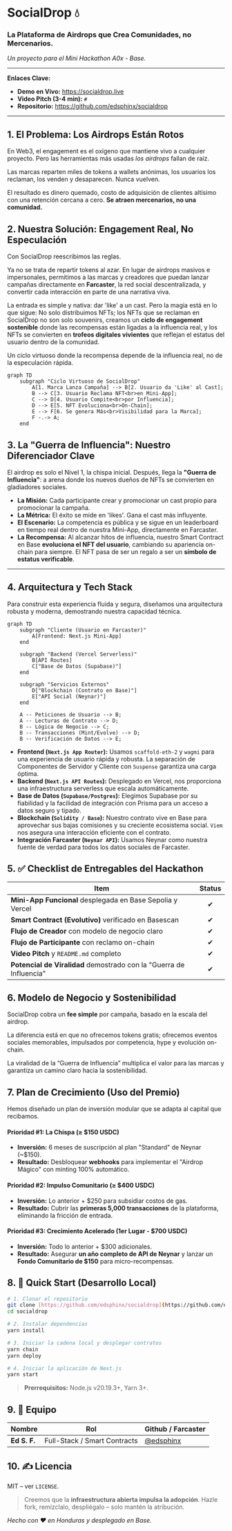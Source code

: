 # SocialDrop 💧

### La Plataforma de Airdrops que Crea Comunidades, no Mercenarios.

*Un proyecto para el Mini Hackathon A0x - Base.*

---

**Enlaces Clave:**
* **Demo en Vivo:** <https://socialdrop.live>
* **Video Pitch (3-4 min):** `#`
* **Repositorio:** <https://github.com/edsphinx/socialdrop>

---

## 1. El Problema: Los Airdrops Están Rotos

En Web3, el engagement es el oxígeno que mantiene vivo a cualquier proyecto. Pero las herramientas más usadas *los airdrops* fallan de raíz.

Las marcas reparten miles de tokens a wallets anónimas, los usuarios los reclaman, los venden y desaparecen. Nunca vuelven.

El resultado es dinero quemado, costo de adquisición de clientes altísimo con una retención cercana a cero. **Se atraen mercenarios, no una comunidad.**

## 2. Nuestra Solución: Engagement Real, No Especulación

Con SocialDrop reescribimos las reglas.

Ya no se trata de repartir tokens al azar. En lugar de airdrops masivos e impersonales, permitimos a las marcas y creadores que puedan lanzar campañas directamente en **Farcaster**, la red social descentralizada, y convertir cada interacción en parte de una narrativa viva.

La entrada es simple y nativa: dar 'like' a un cast.
Pero la magia está en lo que sigue: No solo distribuimos NFTs; los NFTs que se reclaman en SocialDrop no son solo souvenirs, creamos un **ciclo de engagement sostenible** donde las recompensas están ligadas a la influencia real, y los NFTs se convierten en **trofeos digitales vivientes** que reflejan el estatus del usuario dentro de la comunidad.

Un ciclo virtuoso donde la recompensa depende de la influencia real, no de la especulación rápida.

```mermaid
graph TD
    subgraph "Ciclo Virtuoso de SocialDrop"
        A[1. Marca Lanza Campaña] --> B[2. Usuario da 'Like' al Cast];
        B --> C[3. Usuario Reclama NFT<br>en Mini-App];
        C --> D[4. Usuario Compite<br>por Influencia];
        D --> E[5. NFT Evoluciona<br>On-Chain];
        E --> F[6. Se genera Más<br>Visibilidad para la Marca];
        F -.-> A;
    end
```

## 3. La "Guerra de Influencia": Nuestro Diferenciador Clave

El airdrop es solo el Nivel 1, la chispa inicial. Después, llega la **"Guerra de Influencia"**: a arena donde los nuevos dueños de NFTs se convierten en gladiadores sociales.

* **La Misión:** Cada participante crear y promocionar un cast propio para promocionar la campaña.
* **La Métrica:** El éxito se mide en 'likes'. Gana el cast más influyente.
* **El Escenario:** La competencia es pública y se sigue en un leaderboard en tiempo real dentro de nuestra Mini-App, directamente en Farcaster.
* **La Recompensa:** Al alcanzar hitos de influencia, nuestro Smart Contract en Base **evoluciona el NFT del usuario**, cambiando su apariencia on-chain para siempre. 
El NFT pasa de ser un regalo a ser un **símbolo de estatus verificable**.

---

## 4. Arquitectura y Tech Stack

Para construir esta experiencia fluida y segura, diseñamos una arquitectura robusta y moderna, demostrando nuestra capacidad técnica.

```mermaid
graph TD
    subgraph "Cliente (Usuario en Farcaster)"
        A[Frontend: Next.js Mini-App]
    end

    subgraph "Backend (Vercel Serverless)"
        B[API Routes]
        C["Base de Datos (Supabase)"]
    end

    subgraph "Servicios Externos"
        D["Blockchain (Contrato en Base)"]
        E["API Social (Neynar)"]
    end

    A -- Peticiones de Usuario --> B;
    A -- Lecturas de Contrato --> D;
    B -- Lógica de Negocio --> C;
    B -- Transacciones (Mint/Evolve) --> D;
    B -- Verificación de Datos --> E;
```

* **Frontend (`Next.js App Router`):** Usamos `scaffold-eth-2` y `wagmi` para una experiencia de usuario rápida y robusta. La separación de Componentes de Servidor y Cliente con `Suspense` garantiza una carga óptima.
* **Backend (`Next.js API Routes`):** Desplegado en Vercel, nos proporciona una infraestructura serverless que escala automáticamente.
* **Base de Datos (`Supabase/Postgres`):** Elegimos Supabase por su fiabilidad y la facilidad de integración con Prisma para un acceso a datos seguro y tipado.
* **Blockchain (`Solidity / Base`):** Nuestro contrato vive en Base para aprovechar sus bajas comisiones y su creciente ecosistema social. `Viem` nos asegura una interacción eficiente con el contrato.
* **Integración Farcaster (`Neynar API`):** Usamos Neynar como nuestra fuente de verdad para todos los datos sociales de Farcaster.

## 5. ✅ Checklist de Entregables del Hackathon

| Item                                                                 | Status |
| -------------------------------------------------------------------- | :----: |
| **Mini-App Funcional** desplegada en Base Sepolia y Vercel             |   ✔︎    |
| **Smart Contract (Evolutivo)** verificado en Basescan                |   ✔︎    |
| **Flujo de Creador** con modelo de negocio claro                     |   ✔︎    |
| **Flujo de Participante** con reclamo on-chain                       |   ✔︎    |
| **Video Pitch** y `README.md` completo                               |   ✔︎    |
| **Potencial de Viralidad** demostrado con la "Guerra de Influencia" |   ✔︎    |

## 6. Modelo de Negocio y Sostenibilidad

SocialDrop cobra un **fee simple** por campaña, basado en la escala del airdrop.

La diferencia está en que no ofrecemos tokens gratis; ofrecemos eventos sociales memorables, impulsados por competencia, hype y evolución on-chain.

La viralidad de la “Guerra de Influencia” multiplica el valor para las marcas y garantiza un camino claro hacia la sostenibilidad.

## 7. Plan de Crecimiento (Uso del Premio)

Hemos diseñado un plan de inversión modular que se adapta al capital que recibamos.

#### **Prioridad #1: La Chispa (≥ $150 USDC)**
* **Inversión:** 6 meses de suscripción al plan "Standard" de Neynar (~$150).
* **Resultado:** Desbloquear **webhooks** para implementar el "Airdrop Mágico" con minting 100% automático.

#### **Prioridad #2: Impulso Comunitario (≥ $400 USDC)**
* **Inversión:** Lo anterior + $250 para subsidiar costos de gas.
* **Resultado:** Cubrir las **primeras 5,000 transacciones** de la plataforma, eliminando la fricción de entrada.

#### **Prioridad #3: Crecimiento Acelerado (1er Lugar - $700 USDC)**
* **Inversión:** Todo lo anterior + $300 adicionales.
* **Resultado:** Asegurar **un año completo de API de Neynar** y lanzar un **Fondo Comunitario de $150** para micro-recompensas.

## 8. 🔨 Quick Start (Desarrollo Local)

```bash
# 1. Clonar el repositorio
git clone [https://github.com/edsphinx/socialdrop](https://github.com/edsphinx/socialdrop)
cd socialdrop

# 2. Instalar dependencias
yarn install

# 3. Iniciar la cadena local y desplegar contratos
yarn chain
yarn deploy

# 4. Iniciar la aplicación de Next.js
yarn start
```

> **Prerrequisitos:** Node.js v20.19.3+, Yarn 3+.

## 9. 👥 Equipo

| Nombre       | Rol                           | Github / Farcaster                       |
| ------------ | ----------------------------- | ---------------------------------------- |
| **Ed S. F.** | Full-Stack / Smart Contracts | [@edsphinx](https://github.com/edsphinx) |

## 10. ✍️ Licencia

MIT – ver `LICENSE`.

> Creemos que la **infraestructura abierta impulsa la adopción**.
> Hazle fork, remízclalo, despliégalo – solo mantén la atribución.

*Hecho con ♥ en Honduras y desplegado en Base.*
